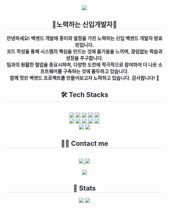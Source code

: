 <div align= "center">
    <img src="https://capsule-render.vercel.app/api?type=waving&color=0:f273e1,100:ea06e2&height=180&text=&animation=&fontColor=ffffff&fontSize=50" />
    </div>
    <div align= "center"> 
    <h2 style="border-bottom: 1px solid #d8dee4; color: #282d33;"> 🚀노력하는 신입개발자🚀 </h2>  
    <div style="font-weight: 700; font-size: 15px; text-align: center; color: #282d33;"> 안녕하세요! 백엔드 개발에 흥미와 열정을 가진 노력하는 신입 백엔드 개발자 방효빈입니다. <br/> 코드 작성을 통해 시스템의 핵심을 만드는 것에 즐거움을 느끼며, 끊임없는 학습과 성장을 추구합니다. <br/> 팀과의 원활한 협업을 중요시하며, 다양한 도전에 적극적으로 참여하여 더 나은 소프트웨어를 구축하는 것에 몰두하고 있습니다. <br/> 함께 멋진 백엔드 프로젝트를 만들어보고자 노력하고 있습니다. 감사합니다! 🚀</div> 
    </div>
    <div align= "center">
    <h2 style="border-bottom: 1px solid #d8dee4; color: #282d33;"> 🛠️ Tech Stacks </h2> <br> 
    <div style="margin: 0 auto; text-align: center;" align= "center"> <img src="https://img.shields.io/badge/Git-F05032?style=flat&logo=Git&logoColor=white">
          <img src="https://img.shields.io/badge/Github-181717?style=flat&logo=Github&logoColor=white">
          <img src="https://img.shields.io/badge/HTML5-E34F26?style=flat&logo=HTML5&logoColor=white">
          <img src="https://img.shields.io/badge/Java-007396?style=flat&logo=Java&logoColor=white">
          <img src="https://img.shields.io/badge/jQuery-0769AD?style=flat&logo=jQuery&logoColor=white">
          <br/><img src="https://img.shields.io/badge/Javascript-F7DF1E?style=flat&logo=Javascript&logoColor=white">
          <img src="https://img.shields.io/badge/MySQL-4479A1?style=flat&logo=MySQL&logoColor=white">
          <img src="https://img.shields.io/badge/Oracle-F80000?style=flat&logo=Oracle&logoColor=white">
          <img src="https://img.shields.io/badge/Notion-000000?style=flat&logo=Notion&logoColor=white">
          <img src="https://img.shields.io/badge/Spring-6DB33F?style=flat&logo=Spring&logoColor=white">
          <br/><img src="https://img.shields.io/badge/Spring Boot-6DB33F?style=flat&logo=Spring Boot&logoColor=white">
          <img src="https://img.shields.io/badge/CSS3-1572B6?style=flat&logo=CSS3&logoColor=white">
          </div>
    </div>
    <div align= "center">
    <h2 style="border-bottom: 1px solid #d8dee4; color: #282d33;"> 🧑‍💻 Contact me </h2> <br> 
    <div align= "center"> <a href=https://www.notion.so/4ee27587286e429487e365f239a637a6?pvs=4> <img src="https://img.shields.io/badge/Notion-000000?style=flat&logo=Notion&logoColor=white&link=https://www.notion.so/4ee27587286e429487e365f239a637a6?pvs=4"> </a>
         <a href=mailto:bin5229@gmail.com> <img src="https://img.shields.io/badge/Gmail-EA4335?style=flat&logo=Gmail&logoColor=white&link=mailto:bin5229@gmail.com"> </a>
          </div>  <br> 
    <div align= "center"> <a href="https://hits.seeyoufarm.com"> <img src="https://hits.seeyoufarm.com/api/count/incr/badge.svg?url=https%3A%2F%2Fgithub.com%2FHyoBin-github%2F&count_bg=%23000000&title_bg=%23000000&icon=github.svg&icon_color=%23FFFFFF&title=GitHub&edge_flat=false"/></a>
       </div> 
    </div>
    <div align= "center"> 
    <h2 style="border-bottom: 1px solid #d8dee4; color: #282d33;"> 🏅 Stats </h2> <div align= "center"> <img src="https://github-readme-stats.vercel.app/api?username=HyoBin-github&bg_color=180,080808,00000000&title_color=ffffff&text_color=ffffff"
         /> <img src="https://github-readme-stats.vercel.app/api/top-langs/?username=HyoBin-github&layout=compact&bg_color=180,080808,00000000&title_color=ffffff&text_color=ffffff"
           /> </div> 
    </div>
    
